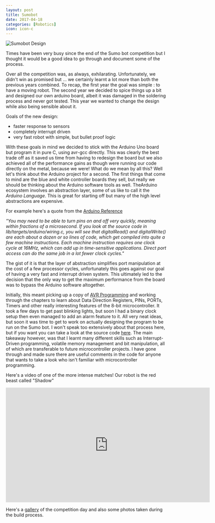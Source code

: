 ```yaml
---
layout: post
title: Sumobot
date: 2017-04-18
categories: [Robotics]
icon: icon-c
---
```


<img src="/images/res/sumobot.png" alt="Sumobot Design"  style="width=500px; height=500px;">

Times have been very busy since the end of the Sumo bot competition but I thought it would be a good idea to go through and document some of the process.

Over all the competition was, as always, exhilarating. Unfortunately, we didn't win as promised but ... we certainly learnt a lot more than both the previous years combined. To recap, the first year the goal was simple : to have a moving robot. The second year we decided to spice things up a bit and designed our own arduino board, albeit it was damaged in the soldering process and never got tested. This year we wanted to change the design while also being sensible about it. 

Goals of the new design:

- faster response to sensors
- completely interrupt driven
- very fast robot with simple, but bullet proof logic

With these goals in mind we decided to stick with the Arduino Uno board but program it in pure C, using avr-gcc directly. This was clearly the best trade off as it saved us time from having to redesign the board but we also achieved all of the performance gains as though were running our code directly on the metal, because we were! What do we mean by all this? Well let's think about the Arduino project for a second. The first things that come to mind are the blue and white controller boards they sell, but really we should be thinking about the Arduino software tools as well. TheArduino ecosystem involves an abstraction layer, some of us like to call it the *Arduino Language*. This is great for starting off but many of the high level abstractions are expensive. 

For example here's a quote from the [Arduino Reference](https://www.arduino.cc/en/Reference/PortManipulation)

*"You may need to be able to turn pins on and off very quickly, meaning within fractions of a microsecond. If you look at the source code in lib/targets/arduino/wiring.c, you will see that digitalRead() and digitalWrite() are each about a dozen or so lines of code, which get compiled into quite a few machine instructions. Each machine instruction requires one clock cycle at 16MHz, which can add up in time-sensitive applications. Direct port access can do the same job in a lot fewer clock cycles."*

The gist of it is that the layer of abstraction simplifies port manipulation at the cost of a few processor cycles, unfortunately this goes against our goal of having a very fast and interrupt driven system. This ultimately led to the decision that the only way to get the maximum performance from the board was to bypass the Arduino software altogether.

Initially, this meant picking up a copy of [AVR Programming](http://shop.oreilly.com/product/0636920028161.do) and working through the chapters to learn about Data Direction Registers, PINs, PORTs, Timers and other really interesting features of the 8-bit microcontroller. It took a few days to get past blinking lights, but soon I had a binary clock setup then even managed to add an alarm feature to it. All very neat ideas, but soon it was time to get to work on actually designing the program to be run on the Sumo bot. I won't speak too extensively about that process here, but if you want you can take a look at the source code [here](https://github.com/z3t0/shadow/tree/master/src). The main takeaway however, was that I learnt many different skills such as Interrupt-Driven programming, volatile memory management and bit manipulation, all of which are transferable to future microcontroller projects. I have gone through and made sure there are useful comments in the code for anyone that wants to take a look who isn't familiar with microcontroller programming.



Here's a video of one of the more intense matches! Our robot is the red beast called "Shadow"


<iframe width="640" height="360" src="https://www.youtube.com/embed/so4puWlAWjQ" frameborder="0" allowfullscreen></iframe>


Here's a [gallery](https://goo.gl/photos/UJHfmyp5im7NFQ299) of the competition day and also some photos taken during the build process.
